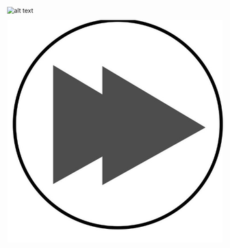  ![alt text](https://cdn-icons-png.flaticon.com/512/2094/2094284.png "Logo Title Text 1") 

[![IMAGE ALT TEXT HERE](https://raw.githubusercontent.com/kodishmediacenter/radios-sl/main/player/dir.jpg)](http://www.youtube.com/watch?v=YOUTUBE_VIDEO_ID_HERE)
